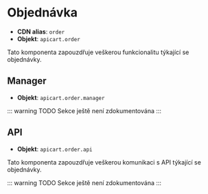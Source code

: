 # Objednávka
- **CDN alias**: `order`
- **Objekt**: `apicart.order`

Tato komponenta zapouzdřuje veškerou funkcionalitu týkající se objednávky.

## Manager
- **Objekt**: `apicart.order.manager`

::: warning TODO
Sekce ještě není zdokumentována
:::

## API
- **Objekt**: `apicart.order.api`

Tato komponenta zapouzdřuje veškerou komunikaci s API týkající se objednávky.

::: warning TODO
Sekce ještě není zdokumentována
:::
